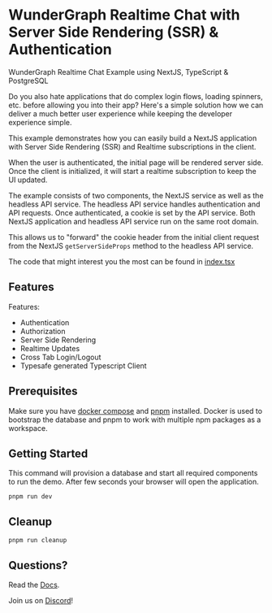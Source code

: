 # WunderGraph Realtime Chat with Server Side Rendering (SSR) & Authentication

WunderGraph Realtime Chat Example using NextJS, TypeScript & PostgreSQL

Do you also hate applications that do complex login flows, loading spinners, etc. before allowing you into their app?
Here's a simple solution how we can deliver a much better user experience while keeping the developer experience simple.

This example demonstrates how you can easily build a NextJS application with Server Side Rendering (SSR) and Realtime subscriptions in the client.

When the user is authenticated, the initial page will be rendered server side.
Once the client is initialized, it will start a realtime subscription to keep the UI updated.

The example consists of two components, the NextJS service as well as the headless API service.
The headless API service handles authentication and API requests.
Once authenticated, a cookie is set by the API service.
Both NextJS application and headless API service run on the same root domain.

This allows us to "forward" the cookie header from the initial client request from the NextJS `getServerSideProps` method to the headless API service.

The code that might interest you the most can be found in [index.tsx](./pages/index.tsx)

## Features

Features:
- Authentication
- Authorization
- Server Side Rendering
- Realtime Updates
- Cross Tab Login/Logout
- Typesafe generated Typescript Client

## Prerequisites

Make sure you have [docker compose](https://docs.docker.com/compose/install/) and [pnpm](https://pnpm.io/de/installation) installed.
Docker is used to bootstrap the database and pnpm to work with multiple npm packages as a workspace.

## Getting Started

This command will provision a database and start all required components to run the demo.
After few seconds your browser will open the application.

```shell
pnpm run dev
```

## Cleanup

```shell
pnpm run cleanup
```

## Questions?

Read the [Docs](https://wundergraph.com/docs).

Join us on [Discord](https://wundergraph.com/discord)!